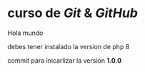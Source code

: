 # curso de _Git_ & _GitHub_

Hola mundo

debes tener instalado la version de php 8

commit para inicarlizar la version **1.0.0**